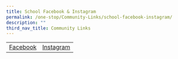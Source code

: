 ```yaml
---
title: School Facebook & Instagram
permalink: /one-stop/Community-Links/school-facebook-instagram/
description: ""
third_nav_title: Community Links
---
```



|   |   | 
|:---:|:---:|
| <a href="https://www.facebook.com/SACSSOfficial" target="_blank">Facebook</a>   | <a href="https://www.instagram.com/sacss_student_council/" target="_blank">Instagram</a>  |